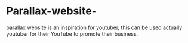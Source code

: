 # Parallax-website-
parallax website is an inspiration for youtuber, this can be used actually youtuber for their YouTube to promote their business. 
